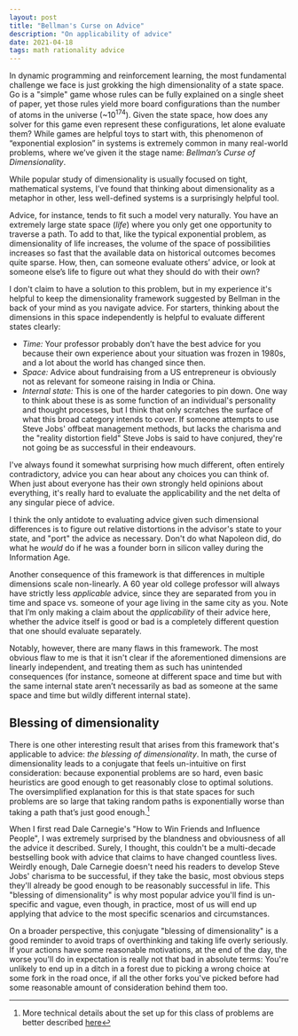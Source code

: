 ```yaml
---
layout: post
title: "Bellman's Curse on Advice"
description: "On applicability of advice"
date: 2021-04-18
tags: math rationality advice
---
```


In dynamic programming and reinforcement learning, the most fundamental challenge we face is just grokking the high dimensionality of a state space. Go is a "simple" game whose rules can be fully explained on a single sheet of paper, yet those rules yield more board configurations than the number of atoms in the universe (\~10<sup>174</sup>). Given the state space, how does any solver for this game even represent these configurations, let alone evaluate them? While games are helpful toys to start with, this phenomenon of “exponential explosion” in systems is extremely common in many real-world problems, where we’ve given it the stage name: *Bellman’s Curse of Dimensionality*.

While popular study of dimensionality is usually focused on tight, mathematical systems, I’ve found that thinking about dimensionality as a metaphor in other, less well-defined systems is a surprisingly helpful tool.

Advice, for instance, tends to fit such a model very naturally. You have an extremely large state space (_life_) where you only get one opportunity to traverse a path. To add to that, like the typical exponential problem, as dimensionality of life increases, the volume of the space of possibilities increases so fast that the available data on historical outcomes becomes quite sparse. How, then, can someone evaluate others’ advice, or look at someone else’s life to figure out what they should do with their own?

I don't claim to have a solution to this problem, but in my experience it's helpful to keep the dimensionality framework suggested by Bellman in the back of your mind as you navigate advice. For starters, thinking about the dimensions in this space independently is helpful to evaluate different states clearly:

- _Time:_ Your professor probably don’t have the best advice for you because their own experience about your situation was frozen in 1980s, and a lot about the world has changed since then.
- _Space:_ Advice about fundraising from a US entrepreneur is obviously not as relevant for someone raising in India or China.
- _Internal state:_ This is one of the harder categories to pin down. One way to think about these is as some function of an individual's personality and thought processes, but I think that only scratches the surface of what this broad category intends to cover. If someone attempts to use Steve Jobs' offbeat management methods, but lacks the charisma and the "reality distortion field" Steve Jobs is said to have conjured, they're not going be as successful in their endeavours.

I've always found it somewhat surprising how much different, often entirely contradictory, advice you can hear about any choices you can think of. When just about everyone has their own strongly held opinions about everything, it's really hard to evaluate the applicability and the net delta of any singular piece of advice.

I think the only antidote to evaluating advice given such dimensional differences is to figure out relative distortions in the advisor's state to your state, and "port" the advice as necessary. Don't do what Napoleon did, do what he _would_ do if he was a founder born in silicon valley during the Information Age.

Another consequence of this framework is that differences in multiple dimensions scale non-linearly. A 60 year old college professor will always have strictly less *applicable* advice, since they are separated from you in time and space vs. someone of your age living in the same city as you. Note that I’m only making a claim about the *applicability* of their advice here, whether the advice itself is good or bad is a completely different question that one should evaluate separately.

Notably, however, there are many flaws in this framework. The most obvious flaw to me is that it isn't clear if the aforementioned dimensions are linearly independent, and treating them as such has unintended consequences (for instance, someone at different space and time but with the same internal state aren’t necessarily as bad as someone at the same space and time but wildly different internal state).

## Blessing of dimensionality

There is one other interesting result that arises from this framework that's applicable to advice: _the blessing of dimensionality_. In math, the curse of dimensionality leads to a conjugate that feels un-intuitive on first consideration: because exponential problems are so hard, even basic heuristics are good enough to get reasonably close to optimal solutions. The oversimplified explanation for this is that state spaces for such problems are so large that taking random paths is exponentially worse than taking a path that’s just good enough.[^1]

When I first read Dale Carnegie's "How to Win Friends and Influence People", I was extremely surprised by the blandness and obviousness of all the advice it described. Surely, I thought, this couldn't be a multi-decade bestselling book with advice that claims to have changed countless lives. Weirdly enough, Dale Carnegie doesn't need his readers to develop Steve Jobs' charisma to be successful, if they take the basic, most obvious steps they'll already be good enough to be reasonably successful in life. This "blessing of dimensionality" is why most popular advice you'll find is un-specific and vague, even though, in practice, most of us will end up applying that advice to the most specific scenarios and circumstances.

On a broader perspective, this conjugate "blessing of dimensionality" is a good reminder to avoid traps of overthinking and taking life overly seriously. If your actions have some reasonable motivations, at the end of the day, the worse you'll do in expectation is really not that bad in absolute terms: You're unlikely to end up in a ditch in a forest due to picking a wrong choice at some fork in the road once, if all the other forks you've picked before had some reasonable amount of consideration behind them too.

[^1]: More technical details about the set up for this class of problems are better described [here](https://en.wikipedia.org/wiki/Curse_of_dimensionality#Blessing_of_dimensionality)